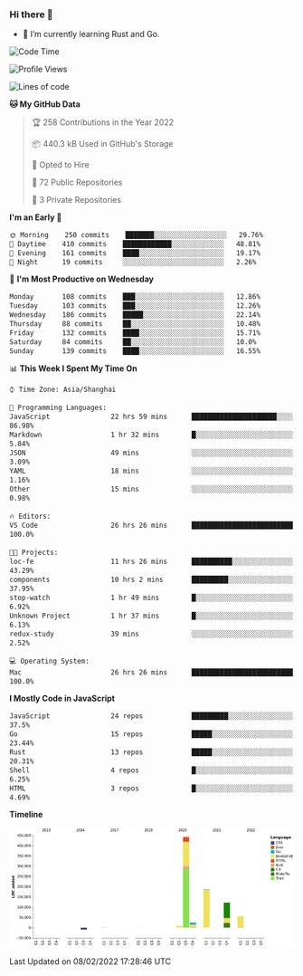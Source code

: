 ### Hi there 👋

- 🌱 I’m currently learning Rust and Go.

<!--START_SECTION:waka-->
![Code Time](http://img.shields.io/badge/Code%20Time-211%20hrs%2027%20mins-blue)

![Profile Views](http://img.shields.io/badge/Profile%20Views-1-blue)

![Lines of code](https://img.shields.io/badge/From%20Hello%20World%20I%27ve%20Written-838%20Thousand%20lines%20of%20code-blue)

**🐱 My GitHub Data** 

> 🏆 258 Contributions in the Year 2022
 > 
> 📦 440.3 kB Used in GitHub's Storage 
 > 
> 💼 Opted to Hire
 > 
> 📜 72 Public Repositories 
 > 
> 🔑 3 Private Repositories  
 > 
**I'm an Early 🐤** 

```text
🌞 Morning    250 commits    ███████░░░░░░░░░░░░░░░░░░   29.76% 
🌆 Daytime    410 commits    ████████████░░░░░░░░░░░░░   48.81% 
🌃 Evening    161 commits    ████░░░░░░░░░░░░░░░░░░░░░   19.17% 
🌙 Night      19 commits     ░░░░░░░░░░░░░░░░░░░░░░░░░   2.26%

```
📅 **I'm Most Productive on Wednesday** 

```text
Monday       108 commits    ███░░░░░░░░░░░░░░░░░░░░░░   12.86% 
Tuesday      103 commits    ███░░░░░░░░░░░░░░░░░░░░░░   12.26% 
Wednesday    186 commits    █████░░░░░░░░░░░░░░░░░░░░   22.14% 
Thursday     88 commits     ██░░░░░░░░░░░░░░░░░░░░░░░   10.48% 
Friday       132 commits    ████░░░░░░░░░░░░░░░░░░░░░   15.71% 
Saturday     84 commits     ██░░░░░░░░░░░░░░░░░░░░░░░   10.0% 
Sunday       139 commits    ████░░░░░░░░░░░░░░░░░░░░░   16.55%

```


📊 **This Week I Spent My Time On** 

```text
⌚︎ Time Zone: Asia/Shanghai

💬 Programming Languages: 
JavaScript               22 hrs 59 mins      █████████████████████░░░░   86.98% 
Markdown                 1 hr 32 mins        █░░░░░░░░░░░░░░░░░░░░░░░░   5.84% 
JSON                     49 mins             ░░░░░░░░░░░░░░░░░░░░░░░░░   3.09% 
YAML                     18 mins             ░░░░░░░░░░░░░░░░░░░░░░░░░   1.16% 
Other                    15 mins             ░░░░░░░░░░░░░░░░░░░░░░░░░   0.98%

🔥 Editors: 
VS Code                  26 hrs 26 mins      █████████████████████████   100.0%

🐱‍💻 Projects: 
loc-fe                   11 hrs 26 mins      ██████████░░░░░░░░░░░░░░░   43.29% 
components               10 hrs 2 mins       █████████░░░░░░░░░░░░░░░░   37.95% 
stop-watch               1 hr 49 mins        █░░░░░░░░░░░░░░░░░░░░░░░░   6.92% 
Unknown Project          1 hr 37 mins        █░░░░░░░░░░░░░░░░░░░░░░░░   6.13% 
redux-study              39 mins             ░░░░░░░░░░░░░░░░░░░░░░░░░   2.52%

💻 Operating System: 
Mac                      26 hrs 26 mins      █████████████████████████   100.0%

```

**I Mostly Code in JavaScript** 

```text
JavaScript               24 repos            █████████░░░░░░░░░░░░░░░░   37.5% 
Go                       15 repos            █████░░░░░░░░░░░░░░░░░░░░   23.44% 
Rust                     13 repos            █████░░░░░░░░░░░░░░░░░░░░   20.31% 
Shell                    4 repos             █░░░░░░░░░░░░░░░░░░░░░░░░   6.25% 
HTML                     3 repos             █░░░░░░░░░░░░░░░░░░░░░░░░   4.69%

```


**Timeline**

![Chart not found](https://raw.githubusercontent.com/elton/elton/main/charts/bar_graph.png) 


 Last Updated on 08/02/2022 17:28:46 UTC
<!--END_SECTION:waka-->

<!--
**elton/elton** is a ✨ _special_ ✨ repository because its `README.md` (this file) appears on your GitHub profile.

Here are some ideas to get you started:

- 🔭 I’m currently working on ...
- 🌱 I’m currently learning ...
- 👯 I’m looking to collaborate on ...
- 🤔 I’m looking for help with ...
- 💬 Ask me about ...
- 📫 How to reach me: ...
- 😄 Pronouns: ...
- ⚡ Fun fact: ...
-->
